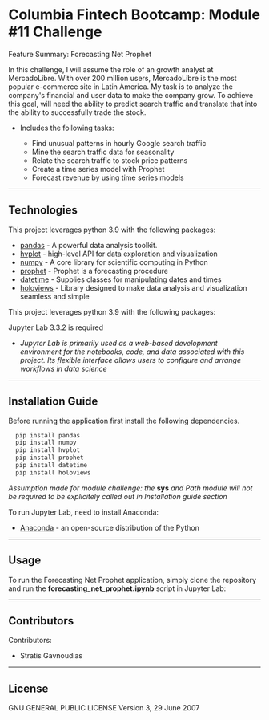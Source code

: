 # Columbia Fintech Bootcamp: Module #11 Challenge

Feature Summary: Forecasting Net Prophet

In this challenge, I will assume the role of an growth analyst at MercadoLibre. With over 200 million users, MercadoLibre is the most popular e-commerce site in Latin America. My task is to analyze the company's financial and user data to make the company grow. To achieve this goal, will need the ability to predict search traffic and translate that into the ability to successfully trade the stock.

- Includes the following tasks:

    * Find unusual patterns in hourly Google search traffic
    * Mine the search traffic data for seasonality
    * Relate the search traffic to stock price patterns
    * Create a time series model with Prophet
    * Forecast revenue by using time series models

---

## Technologies

This project leverages python 3.9 with the following packages:
* [pandas](https://github.com/pandas-dev/pandas) - A powerful data analysis toolkit.
* [hvplot](https://hvplot.holoviz.org/) - high-level API for data exploration and visualization
* [numpy](https://numpy.org/) - A core library for scientific computing in Python
* [prophet](https://facebook.github.io/prophet/docs/quick_start.html) - Prophet is a forecasting procedure
* [datetime](https://docs.python.org/3/library/datetime.html) - Supplies classes for manipulating dates and times
* [holoviews](https://pypi.org/project/holoviews/) - Library designed to make data analysis and visualization seamless and simple

This project leverages python 3.9 with the following packages:

Jupyter Lab 3.3.2 is required

- *Jupyter Lab is primarily used as a web-based development environment for the notebooks, code, and data associated with this project.  Its flexible interface allows users to configure and arrange workflows in data science*

---

## Installation Guide

Before running the application first install the following dependencies.

```python
  pip install pandas
  pip install numpy
  pip install hvplot
  pip install prophet
  pip install datetime
  pip install holoviews
```
*Assumption made for module challenge: the* **sys** *and Path module will not be required to be explicitely called out in Installation guide section*

To run Jupyter Lab, need to install Anaconda:
* [Anaconda](https://docs.anaconda.com/anaconda/install/) - an open-source distribution of the Python
---

## Usage

To run the Forecasting Net Prophet application, simply clone the repository and run the **forecasting_net_prophet.ipynb** script in Jupyter Lab:

---


## Contributors

Contributors:
- Stratis Gavnoudias
---

## License

GNU GENERAL PUBLIC LICENSE Version 3, 29 June 2007
